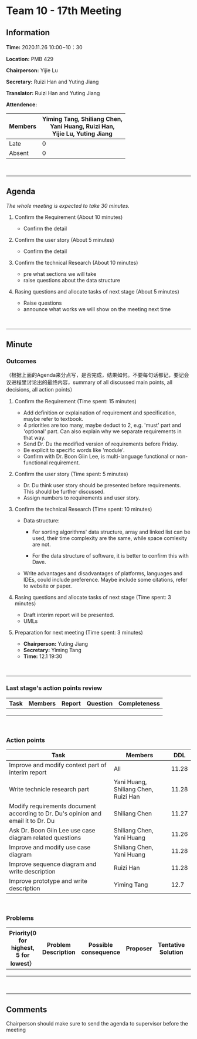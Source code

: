 # Team 10 - 17th Meeting 

## Information

**Time:** 2020.11.26 10:00~10：30

**Location:** PMB 429

**Chairperson:** Yijie Lu

**Secretary:** Ruizi Han and Yuting Jiang 

**Translator:** Ruizi Han and Yuting Jiang

**Attendence:**

| **Members** | **Yiming Tang, Shiliang Chen, <br>Yani Huang, Ruizi Han, <br>Yijie Lu, Yuting Jiang** |
| ----------- | ------------------------------------------------------------ |
| Late        | 0                                                            |
| Absent      | 0                                                            |

<br>

------

## Agenda

*The whole meeting is expected to take 30 minutes.*

1. Confirm the Requirement (About 10 minutes)

	- Confirm the detail 
2. Confirm the user story (About 5 minutes)

	- Confirm the detail
3. Confirm the technical Research (About 10 minutes)

	- pre what sections we will take 
	- raise questions about the data structure
	
4. Rasing questions and allocate tasks of next stage (About 5 minutes)

	- Raise questions
	- announce what works we will show on the meeting next time

<br>

------

## Minute

### Outcomes

（根据上面的Agenda来分点写，是否完成，结果如何。不要每句话都记，要记会议进程里讨论出的最终内容，summary of all discussed main points, all decisions, all action points）

1. Confirm the Requirement (Time spent: 15 minutes)

	- Add definition or explaination of requirement and specification, maybe refer to textbook.
	- 4 priorities are too many, maybe deduct to 2, e.g. 'must' part and 'optional' part. Can also explain why we separate requirements in that way.
	- Send Dr. Du the modified version of requirements before Friday.
	- Be explicit to specific words like 'module'.
	- Confirm with Dr. Boon Giin Lee, is multi-language functional or non-functional requirement.
	
2. Confirm the user story (Time spent: 5 minutes)

	- Dr. Du think user story should be presented before requirements. This should be further discussed.
	- Assign numbers to requirements and user story.
	
3. Confirm the technical Research (Time spent: 10 minutes)

	- Data structure: 
	
	  - For sorting algorithms' data structure, array and linked list can be used, their time complexity are the same, while space comlexity are not.
	
	  - For the data structure of software, it is better to confirm this with Dave.
	
	- Write advantages and disadvantages of platforms, languages and IDEs, could include preference. Maybe include some citations, refer to website or paper.
	
4. Rasing questions and allocate tasks of next stage (Time spent: 3 minutes)

   - Draft interim report will be presented.
   - UMLs
   
5. Preparation for next meeting (Time spent: 3 minutes)

	- **Chairperson:** Yuting Jiang
	- **Secretary:** Yiming Tang
	- **Time:** 12.1 19:30

<br>

-------


### Last stage's action points review

| **Task** | **Members** | **Report** | **Question** | **Completeness** |
| -------- | --------- | -------- | -------- | ---------- |
|  |            |          |          |            |
|          |            |          |          |            |
|          |            |          |          |            |

<br>

### Action points

| **Task** | **Members** | **DDL** |
| -------- | ---------- | ------- |
| Improve and modify context part of interim report | All | 11.28 |
| Write technicle research part | Yani Huang, Shiliang Chen, Ruizi Han | 11.28 |
| Modify requirements document according to Dr. Du's opinion and email it to Dr. Du | Shiliang Chen | 11.27 |
| Ask Dr. Boon Giin Lee use case diagram related questions | Shiliang Chen, Yani Huang | 11.26 |
| Improve and modify use case diagram | Shiliang Chen, Yani Huang | 11.28 |
| Improve sequence diagram and write description | Ruizi Han | 11.28 |
| Improve prototype and write description | Yiming Tang | 12.7 |

<br>

### Problems

| **Priority(0 for highest, 5 for lowest）** | **Problem Description** | **Possible consequence** | **Proposer** | **Tentative Solution** | **Expected completion time** |
| -------------------------- | ------------ | ------------ | ---------- | ---------------- | ---------------- |
|                            |              |              |            |                  |                  |
|                            |              |              |            |                  |                  |
|                            |              |              |            |                  |                  |

<br>

-------

## Comments
Chairperson should make sure to send the agenda to supervisor before the meeting 





